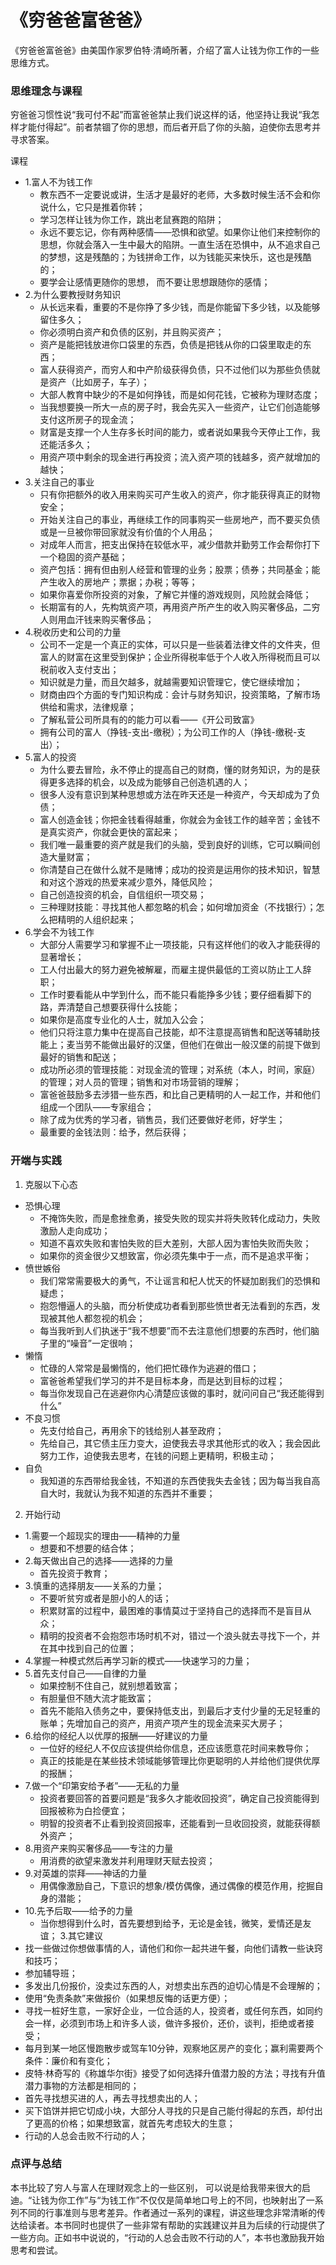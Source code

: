 # 《穷爸爸富爸爸》

《穷爸爸富爸爸》由美国作家罗伯特·清崎所著，介绍了富人让钱为你工作的一些思维方式。


### 思维理念与课程
穷爸爸习惯性说“我可付不起”而富爸爸禁止我们说这样的话，他坚持让我说“我怎样才能付得起”。前者禁锢了你的思想，而后者开启了你的头脑，迫使你去思考并寻求答案。

课程
  - 1.富人不为钱工作
    - 教东西不一定要说或讲，生活才是最好的老师，大多数时候生活不会和你说什么，它只是推着你转；
    - 学习怎样让钱为你工作，跳出老鼠赛跑的陷阱；
    - 永远不要忘记，你有两种感情——恐惧和欲望。如果你让他们来控制你的思想，你就会落入一生中最大的陷阱。一直生活在恐惧中，从不追求自己的梦想，这是残酷的；为钱拼命工作，以为钱能买来快乐，这也是残酷的；
    - 要学会让感情更随你的思想， 而不要让思想跟随你的感情；
  - 2.为什么要教授财务知识
    - 从长远来看，重要的不是你挣了多少钱，而是你能留下多少钱，以及能够留住多久；
    - 你必须明白资产和负债的区别，并且购买资产；
    - 资产是能把钱放进你口袋里的东西，负债是把钱从你的口袋里取走的东西；
    - 富人获得资产，而穷人和中产阶级获得负债，只不过他们以为那些负债就是资产（比如房子，车子）；
    - 大部人教育中缺少的不是如何挣钱，而是如何花钱，它被称为理财态度；
    - 当我想要换一所大一点的房子时，我会先买入一些资产，让它们创造能够支付这所房子的现金流；
    - 财富是支撑一个人生存多长时间的能力，或者说如果我今天停止工作，我还能活多久；
    - 用资产项中剩余的现金进行再投资；流入资产项的钱越多，资产就增加的越快；
  - 3.关注自己的事业
    - 只有你把额外的收入用来购买可产生收入的资产，你才能获得真正的财物安全；
    - 开始关注自己的事业，再继续工作的同事购买一些房地产，而不要买负债或是一旦被你带回家就没有价值的个人用品；
    - 对成年人而言，把支出保持在较低水平，减少借款并勤劳工作会帮你打下一个稳固的资产基础；
    - 资产包括：拥有但由别人经营和管理的业务；股票；债券；共同基金；能产生收入的房地产；票据；办税；等等；
    - 如果你喜爱你所投资的对象，了解它并懂的游戏规则，风险就会降低；
    - 长期富有的人，先构筑资产项，再用资产所产生的收入购买奢侈品，二穷人则用血汗钱来购买奢侈品；
  - 4.税收历史和公司的力量
    - 公司不一定是一个真正的实体，可以只是一些装着法律文件的文件夹，但富人的财富在这里受到保护；企业所得税率低于个人收入所得税而且可以税前收入支付支出；
    - 知识就是力量，而且欠越多，就越需要知识管理它，使它继续增加；
    - 财商由四个方面的专门知识构成：会计与财务知识，投资策略，了解市场供给和需求，法律规章；
    - 了解私营公司所具有的的能力可以看——《开公司致富》
    - 拥有公司的富人（挣钱-支出-缴税）；为公司工作的人（挣钱-缴税-支出）；
  - 5.富人的投资
    - 为什么要去冒险，永不停止的提高自己的财商，懂的财务知识，为的是获得更多选择的机会，以及成为能够自己创造机遇的人；
    - 很多人没有意识到某种思想或方法在昨天还是一种资产，今天却成为了负债；
    - 富人创造金钱；你把金钱看得越重，你就会为金钱工作的越辛苦；金钱不是真实资产，你就会更快的富起来；
    - 我们唯一最重要的资产就是我们的头脑，受到良好的训练，它可以瞬间创造大量财富；
    - 你清楚自己在做什么就不是赌博；成功的投资是运用你的技术知识，智慧和对这个游戏的热爱来减少意外，降低风险；
    - 自己创造投资的机会，自信组织一项交易；
    - 三种理财技能：寻找其他人都忽略的机会；如何增加资金（不找银行）；怎么把精明的人组织起来；
  - 6.学会不为钱工作
    - 大部分人需要学习和掌握不止一项技能，只有这样他们的收入才能获得的显著增长；
    - 工人付出最大的努力避免被解雇，而雇主提供最低的工资以防止工人辞职；
    - 工作时要看能从中学到什么，而不能只看能挣多少钱；要仔细看脚下的路，弄清楚自己想要获得什么技能；
    - 如果你是高度专业化的人士，就加入公会；
    - 他们只将注意力集中在提高自己技能，却不注意提高销售和配送等辅助技能上；麦当劳不能做出最好的汉堡，但他们在做出一般汉堡的前提下做到最好的销售和配送；
    - 成功所必须的管理技能：对现金流的管理；对系统（本人，时间，家庭）的管理；对人员的管理；销售和对市场营销的理解；
    - 富爸爸鼓励多去涉猎一些东西，和比自己更精明的人一起工作，并和他们组成一个团队——专家组合；
    - 除了成为优秀的学习者，销售员，我们还要做好老师，好学生；
    - 最重要的金钱法则：给予，然后获得；
    
    
    
### 开端与实践
1. 克服以下心态
  - 恐惧心理
    - 不掩饰失败，而是愈挫愈勇，接受失败的现实并将失败转化成动力，失败激励人走向成功；
    - 知道不喜欢失败和害怕失败的巨大差别，大部人因为害怕失败而失败；
    - 如果你的资金很少又想致富，你必须先集中于一点，而不是追求平衡；
  - 愤世嫉俗
    - 我们常常需要极大的勇气，不让谣言和杞人忧天的怀疑加剧我们的恐惧和疑虑；
    - 抱怨懵逼人的头脑，而分析使成功者看到那些愤世者无法看到的东西，发现被其他人都忽视的机会；
    - 每当我听到人们执迷于“我不想要”而不去注意他们想要的东西时，他们脑子里的“噪音”一定很响；
  - 懒惰
    - 忙碌的人常常是最懒惰的，他们把忙碌作为逃避的借口；
    - 富爸爸希望我们学习的并不是目标本身，而是达到目标的过程；
    - 每当你发现自己在逃避你内心清楚应该做的事时，就问问自己“我还能得到什么”
  - 不良习惯
    - 先支付给自己，再用余下的钱给别人甚至政府；
    - 先给自己，其它债主压力变大，迫使我去寻求其他形式的收入；我会因此努力工作，迫使我去思考，在钱的问题上更精明，积极主动；
  - 自负
    - 我知道的东西带给我金钱，不知道的东西使我失去金钱；因为每当我自高自大时，我就认为我不知道的东西并不重要；
2. 开始行动
  - 1.需要一个超现实的理由——精神的力量
    - 想要和不想要的结合体；
  - 2.每天做出自己的选择——选择的力量
    - 首先投资于教育；
  - 3.慎重的选择朋友——关系的力量；
    - 不要听贫穷或者是胆小的人的话；
    - 积累财富的过程中，最困难的事情莫过于坚持自己的选择而不是盲目从众；
    - 精明的投资者不会抱怨市场时机不对，错过一个浪头就去寻找下一个，并在其中找到自己的位置；
  - 4.掌握一种模式然后再学习新的模式——快速学习的力量；
  - 5.首先支付自己——自律的力量
    - 如果控制不住自己，就别想着致富；
    - 有胆量但不随大流才能致富；
    - 首先不能陷入债务之中，要保持低支出，到最后才支付少量的无足轻重的账单；先增加自己的资产，用资产项产生的现金流来买大房子；
  - 6.给你的经纪人以优厚的报酬——好建议的力量
    - 一位好的经纪人不仅应该提供给你信息，还应该愿意花时间来教导你；
    - 真正的技能是在某些技术领域能够管理比你更聪明的人并给他们提供优厚的报酬；
  - 7.做一个“印第安给予者”——无私的力量
    - 投资者要回答的首要问题是“我多久才能收回投资”，确定自己投资能得到回报被称为白捡便宜；
    - 明智的投资者不止看到投资回报率，还能看到一旦收回投资，就能获得额外资产；
  - 8.用资产来购买奢侈品——专注的力量
    - 用消费的欲望来激发并利用理财天赋去投资；
  - 9.对英雄的崇拜——神话的力量
    - 用偶像激励自己，下意识的想象/模仿偶像，通过偶像的模范作用，挖掘自身的潜能；
  - 10.先予后取——给予的力量
    - 当你想得到什么时，首先要想到给予，无论是金钱，微笑，爱情还是友谊；
3.其它建议
  - 找一些做过你想做事情的人，请他们和你一起共进午餐，向他们请教一些诀窍和技巧；
  - 参加辅导班；
  - 多发出几份报价，没卖过东西的人，对想卖出东西的迫切心情是不会理解的；
  - 使用“免责条款”来做报价（如果想反悔的话更方便）；
  - 寻找一桩好生意，一家好企业，一位合适的人，投资者，或任何东西，如同约会一样，必须到市场上和许多人谈，做许多报价，还价，谈判，拒绝或者接受；
  - 每月到某一地区慢跑散步或驾车10分钟，观察地区房产的变化；赢利需要两个条件：廉价和有变化；
  - 皮特·林奇写的《称雄华尔街》接受了如何选择升值潜力股的方法；寻找有升值潜力事物的方法都是相同的；
  - 首先寻找想买进的人，再去寻找想卖出的人；
  - 买下馅饼并把它切成小块，大部分人寻找的只是自己能付得起的东西，却付出了更高的价格；如果想致富，就首先考虑较大的生意；
  - 行动的人总会击败不行动的人；
  
 
### 点评与总结
本书比较了穷人与富人在理财观念上的一些区别， 可以说是给我带来很大的启迪。“让钱为你工作”与“为钱工作”不仅仅是简单地口号上的不同，也映射出了一系列不同的行事准则与思考差异。作者通过一系列的课程，讲这些理念非常清晰的传达给读者。本书同时也提供了一些非常有帮助的实践建议并且为后续的行动提供了一些方向。正如书中说说的，“行动的人总会击败不行动的人”，本书也激励我开始思考和尝试。
